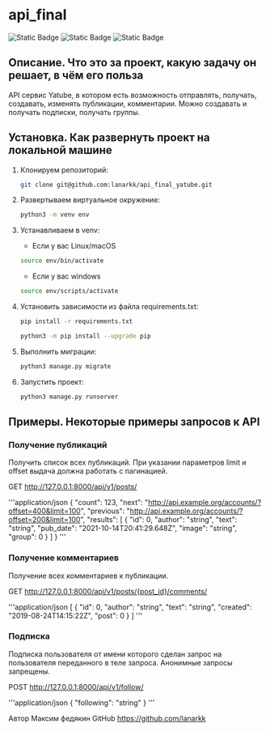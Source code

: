 # api_final

![Static Badge](https://img.shields.io/badge/%D0%B1%D1%8D%D0%BA%D0%B5%D0%BD%D0%B4-django-blue)
![Static Badge](https://img.shields.io/badge/framework-django%20rest%20framework-blue)
![Static Badge](https://img.shields.io/badge/%D0%90%D1%83%D1%82%D0%B5%D0%BD%D1%82%D0%B8%D1%84%D0%B8%D0%BA%D0%B0%D1%86%D0%B8%D1%8F-JWT%2Bdjoser-blue)

## Описание. Что это за проект, какую задачу он решает, в чём его польза

API сервис Yatube, в котором есть возможность
отправлять, получать, создавать, изменять публикации, комментарии.
Можно создавать и получать подписки, получать группы.

## Установка. Как развернуть проект на локальной машине

1. Клонируем репозиторий:

    ```bash
    git clone git@github.com:lanarkk/api_final_yatube.git
    ```

2. Развертываем виртуальное окружение:

    ```bash
    python3 -m venv env
    ```

3. Устанавливаем в venv:

    * Если у вас Linux/macOS

    ```bash
    source env/bin/activate
    ```

    * Если у вас windows

    ```bash
    source env/scripts/activate
    ```

4. Установить зависимости из файла requirements.txt:

    ```bash
    pip install -r requirements.txt
    ```

    ```bash
    python3 -m pip install --upgrade pip
    ```

5. Выполнить миграции:

    ```bash
    python3 manage.py migrate
    ```

6. Запустить проект:

    ```bash
    python3 manage.py runserver
    ```

## Примеры. Некоторые примеры запросов к API

### Получение публикаций

Получить список всех публикаций. При указании параметров limit и offset выдача должна работать с пагинацией.

GET <http://127.0.0.1:8000/api/v1/posts/>

'''application/json
{
  "count": 123,
  "next": "<http://api.example.org/accounts/?offset=400&limit=100>",
  "previous": "<http://api.example.org/accounts/?offset=200&limit=100>",
  "results": [
    {
      "id": 0,
      "author": "string",
      "text": "string",
      "pub_date": "2021-10-14T20:41:29.648Z",
      "image": "string",
      "group": 0
    }
  ]
}
'''

### Получение комментариев

Получение всех комментариев к публикации.

GET <http://127.0.0.1:8000/api/v1/posts/{post_id}/comments/>

'''application/json
[
  {
    "id": 0,
    "author": "string",
    "text": "string",
    "created": "2019-08-24T14:15:22Z",
    "post": 0
  }
]
'''

### Подписка

Подписка пользователя от имени которого сделан запрос на пользователя
переданного в теле запроса. Анонимные запросы запрещены.

POST <http://127.0.0.1:8000/api/v1/follow/>

'''application/json
{
  "following": "string"
}
'''

Автор Максим федякин
GitHub <https://github.com/lanarkk>
